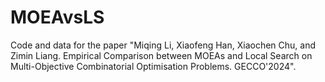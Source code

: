 # MOEAvsLS
Code and data for the paper "Miqing Li, Xiaofeng Han, Xiaochen Chu, and Zimin Liang. Empirical Comparison between MOEAs and Local Search on Multi-Objective Combinatorial Optimisation Problems. GECCO'2024".
